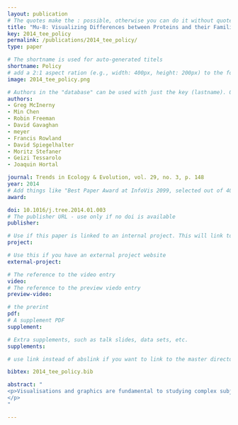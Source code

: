 ```yaml
---
layout: publication
# The quotes make the : possible, otherwise you can do it without quotes
title: "Mu-8: Visualizing Differences between Proteins and their Families "
key: 2014_tee_policy
permalink: /publications/2014_tee_policy/
type: paper

# The shortname is used for auto-generated titels
shortname: Policy
# add a 2:1 aspect ration (e.g., width: 400px, height: 200px) to the folder /assets/images/papers/
image: 2014_tee_policy.png

# Authors in the "database" can be used with just the key (lastname). Others can be written properly.
authors:
- Greg McInerny
- Min Chen
- Robin Freeman
- David Gavaghan
- meyer
- Francis Rowland
- David Spiegelhalter
- Moritz Stefaner
- Geizi Tessarolo
- Joaquin Hortal

journal: Trends in Ecology & Evolution, vol. 29, no. 3, p. 148
year: 2014
# Add things like "Best Paper Award at InfoVis 2099, selected out of 4000 submissions" 
award:

doi: 10.1016/j.tree.2014.01.003
# The publisher URL - use only if no doi is available
publisher:

# Use if this paper is linked to an internal project. This will link to the project site
project:

# Use this if you have an external project website 
external-project: 

# The reference to the video entry
video: 
# The reference to the preview viedo entry 
preview-video: 

# the prerint
pdf: 
# A supplement PDF
supplement: 

# Extra supplements, such as talk slides, data sets, etc. 
supplements:

# use link instead of abslink if you want to link to the master directory

bibtex: 2014_tee_policy.bib

abstract: "
<p>Visualisations and graphics are fundamental to studying complex subject matter. However, beyond acknowledging this value, scientists and science-policy programmes rarely consider how visualisations can enable discovery, create engaging and robust reporting, or support online resources. Producing accessible and unbiased visualisations from complicated, uncertain data requires expertise and knowledge from science, policy, computing, and design. However, visualisation is rarely found in our scientific training, organisations, or collaborations. As new policy programmes develop [e.g., the Intergovernmental Platform on Biodiversity and Ecosystem Services (IPBES)], we need information visualisation to permeate increasingly both the work of scientists and science policy. The alternative is increased potential for missed discoveries, miscommunications, and, at worst, creating a bias towards the research that is easiest to display.
</p>
"

---
```

